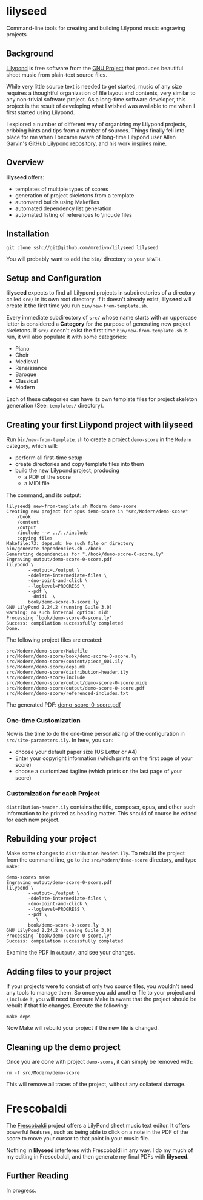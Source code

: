 # lilyseed
Command-line tools for creating and building Lilypond music engraving projects

## Background
[Lilypond](https://lilypond.org/doc/v2.24/Documentation/web/index) is free software
from the [GNU Project](https://www.gnu.org/) that produces beautiful sheet music
from plain-text source files.

While very little source text is needed to get started, music of any size requires
a thoughtful organization of file layout and contents, very similar to any
non-trivial software project. As a long-time software developer, this project is
the result of developing what I wished was available to me when I first started
using Lilypond.

I explored a number of different way of organizing my Lilypond projects, cribbing hints
and tips from a number of sources. Things finally fell into place for me when I became
aware of long-time Lilypond user Allen Garvin's
[GitHub Lilypond repository](https://github.com/allengarvin/typeset), and his work inspires
mine.

## Overview
**lilyseed** offers:
- templates of multiple types of scores
- generation of project skeletons from a template
- automated builds using Makefiles
- automated dependency list generation
- automated listing of references to \incude files

## Installation
`git clone ssh://git@github.com/mredivo/lilyseed lilyseed`

You will probably want to add the `bin/` directory to your `$PATH`.

## Setup and Configuration
**lilyseed** expects to find all Lilypond projects in subdirectories of a
directory called `src/` in its own root directory. If it doesn't already exist,
**lilyseed** will create it the first time you run `bin/new-from-template.sh`.

Every immediate subdirectory of `src/` whose name starts with an uppercase letter
is considered a **Category** for the purpose of generating new project skeletons.
If `src/` doesn't exist the first time `bin/new-from-template.sh` is run, it
will also populate it with some categories:
- Piano
- Choir
- Medieval
- Renaissance
- Baroque
- Classical
- Modern

Each of these categories can have its own template files for project skeleton
generation (See: `templates/` directory).

## Creating your first Lilypond project with lilyseed
Run `bin/new-from-template.sh` to create a project `demo-score` in the `Modern` category, which will:
- perform all first-time setup
- create directories and copy template files into them
- build the new Lilypond project, producing
  - a PDF of the score
  - a MIDI file

The command, and its output:
```
lilyseed$ new-from-template.sh Modern demo-score
Creating new project for opus demo-score in "src/Modern/demo-score"
    /book
    /content
    /output
    /include --> ../../include
    copying files
Makefile:73: deps.mk: No such file or directory
bin/generate-dependencies.sh ./book
Generating dependencies for "./book/demo-score-0-score.ly"
Engraving output/demo-score-0-score.pdf
lilypond \
		--output=./output \
		-ddelete-intermediate-files \
		-dno-point-and-click \
		--loglevel=PROGRESS \
		--pdf \
		 -dmidi  \
		book/demo-score-0-score.ly
GNU LilyPond 2.24.2 (running Guile 3.0)
warning: no such internal option: midi
Processing `book/demo-score-0-score.ly'
Success: compilation successfully completed
Done.
```

The following project files are created:
```
src/Modern/demo-score/Makefile
src/Modern/demo-score/book/demo-score-0-score.ly
src/Modern/demo-score/content/piece_001.ily
src/Modern/demo-score/deps.mk
src/Modern/demo-score/distribution-header.ily
src/Modern/demo-score/include
src/Modern/demo-score/output/demo-score-0-score.midi
src/Modern/demo-score/output/demo-score-0-score.pdf
src/Modern/demo-score/referenced-includes.txt
```
The generated PDF: [demo-score-0-score.pdf](https://github.com/mredivo/lilyseed/files/12910466/demo-score-0-score.pdf)

### One-time Customization
Now is the time to do the one-time personalizing of the configuration in
`src/site-parameters.ily`. In here, you can:
- choose your default paper size (US Letter or A4)
- Enter your copyright information (which prints on the first page of your score)
- choose a customized tagline (which prints on the last page of your score)

### Customization for each Project
`distribution-header.ily` contains the title, composer, opus, and other such information
to be printed as heading matter. This should of course be edited for each new project.

## Rebuilding your project
Make some changes to `distribution-header.ily`. To rebuild the project from the command
line, go to the `src/Modern/demo-score` directory, and type `make`:
```
demo-score$ make
Engraving output/demo-score-0-score.pdf
lilypond \
		--output=./output \
		-ddelete-intermediate-files \
		-dno-point-and-click \
		--loglevel=PROGRESS \
		--pdf \
		   \
		book/demo-score-0-score.ly
GNU LilyPond 2.24.2 (running Guile 3.0)
Processing `book/demo-score-0-score.ly'
Success: compilation successfully completed
```
Examine the PDF in `output/`, and see your changes.

## Adding files to your project
If your projects were to consist of only two source files, you wouldn't need
any tools to manage them. So once you add another file to your project and
`\include` it, you will need to ensure Make is aware that the project should be
rebuilt if that file changes. Execute the following:

`make deps`

Now Make will rebuild your project if the new file is changed.

## Cleaning up the demo project
Once you are done with project `demo-score`, it can simply be removed with:

`rm -f src/Modern/demo-score`

This will remove all traces of the project, without any collateral damage.

# Frescobaldi
The [Frescobaldi](https://www.frescobaldi.org/) project offers a LilyPond sheet music
text editor. It offers powerful features, such as being able to click on a note in the PDF of the score to move your cursor to that point in your music file.

Nothing in **lilyseed** interferes with Frescobaldi in any way. I do my much of my editing in
Frescobaldi, and then generate my final PDFs with **lilyseed**.

## Further Reading
In progress.
